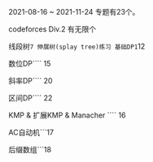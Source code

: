 2021-08-16 ~ 2021-11-24
专题有23个。

codeforces Div.2 有无限个

线段树````7
伸展树(splay tree)练习
基础DP1````12

数位DP```` 15

斜率DP```` 20

区间DP```` 22

KMP & 扩展KMP & Manacher ```` 16

AC自动机```17

后缀数组```18